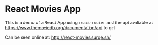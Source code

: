 # React Movies App

This is a demo of a React App using `react-router` and the api avaliable at  https://www.themoviedb.org/documentation/api to get 

Can be seen online at: http://react-movies.surge.sh/